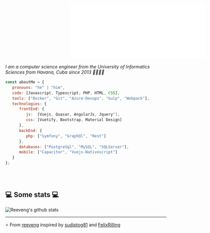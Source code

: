 <img src="https://github.com/BURNING-SOLUTIONS/reeveng/blob/master/svg.svg" height="170" style="margin-left: 40%"/>


<p><em>I am a computer science engineer from the University of Informatics Sciences from Havana, Cuba since 2013 💪😏😏💪</br>
</em></p>


```javascript
const aboutMe = {
   pronouns: "he" | "him",
   code: [Javascript, Typescript, PHP, HTML, CSS],
   tools: ["Docker", "Git", "Azure-Devops", "Gulp", "Webpack"],
   technologies: {
      frontEnd: {
         js:  [Vuejs, Quasar, AngularJs, Jquery"],
         css: [Vuetify, Bootstrap, Material Design]
      },
      backEnd: {
         php: ["Symfony", "GraphQl", "Rest"]
      },
      databases: ["PostgreSql", "MySQL", "SQLServer"],
      mobile: ["Capacitor", "Vuejs-Nativescript"]
   }
};
```
</br></br>
<h2>💻 Some stats 💻</h2>

![Reeveng's github stats](https://github-readme-stats.vercel.app/api?username=reeveng&show_icons=true&title_color=fff&icon_color=79ff97&text_color=9f9f9f&bg_color=151515)

---

⭐️ From [reeveng](https://github.com/reeveng) inspired by [sudiptog81](https://github.com/sudiptog81) and  [FelixRilling](https://github.com/)
